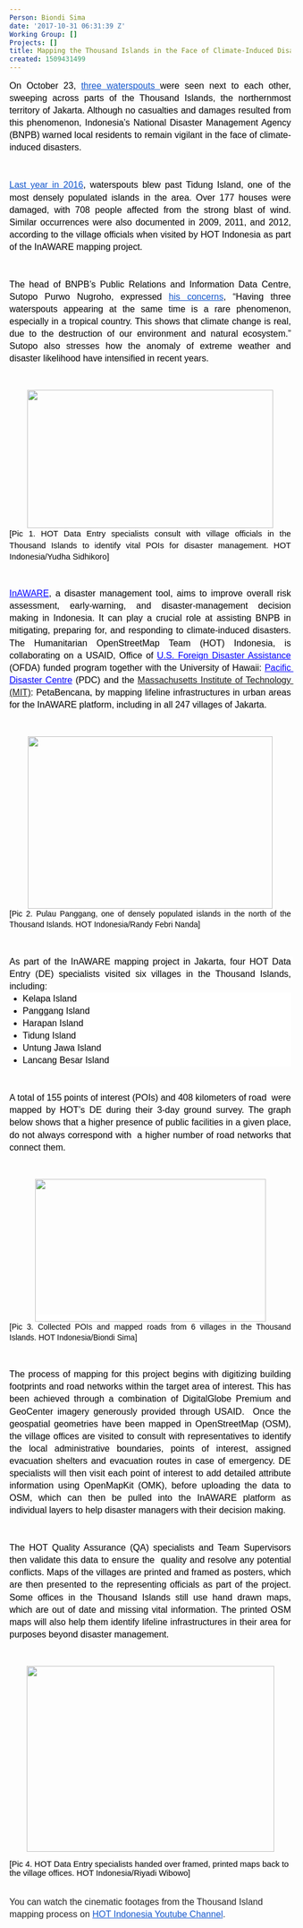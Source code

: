```yaml
---
Person: Biondi Sima
date: '2017-10-31 06:31:39 Z'
Working Group: []
Projects: []
title: Mapping the Thousand Islands in the Face of Climate-Induced Disasters
created: 1509431499
---
```

<p style="line-height: 1.38; margin-top: 0pt; margin-bottom: 0pt; text-align: justify;" dir="ltr"><span style="font-size: 12pt; font-family: Arial; color: #000000; background-color: transparent; font-weight: 400; font-style: normal; font-variant: normal; text-decoration: none; vertical-align: baseline; white-space: pre-wrap;">On October 23, </span><a style="text-decoration: none;" href="https://www.instagram.com/p/BalQ8gjFVyb/?taken-by=jktinfo"><span style="font-size: 12pt; font-family: Arial; color: #1155cc; background-color: transparent; font-weight: 400; font-style: normal; font-variant: normal; text-decoration: underline; vertical-align: baseline; white-space: pre-wrap;">three waterspouts </span></a><span style="font-size: 12pt; font-family: Arial; color: #000000; background-color: transparent; font-weight: 400; font-style: normal; font-variant: normal; text-decoration: none; vertical-align: baseline; white-space: pre-wrap;">were seen next to each other, sweeping across parts of the Thousand Islands, the northernmost territory of Jakarta. Although no casualties and damages resulted from this phenomenon, Indonesia’s National Disaster Management Agency (BNPB) warned local residents to remain vigilant in the face of climate-induced disasters. </span></p><p><strong id="docs-internal-guid-a4babcae-7112-8a72-9545-1ba2fb0efdfd" style="font-weight: normal;">&nbsp;</strong></p><p style="line-height: 1.38; margin-top: 0pt; margin-bottom: 0pt; text-align: justify;" dir="ltr"><a style="text-decoration: none;" href="https://www.cnnindonesia.com/nasional/20160922182309-20-160405/puting-beliung-rusak-177-rumah-di-kepulauan-seribu/"><span style="font-size: 12pt; font-family: Arial; color: #1155cc; background-color: transparent; font-weight: 400; font-style: normal; font-variant: normal; text-decoration: underline; vertical-align: baseline; white-space: pre-wrap;">Last year in 2016</span></a><span style="font-size: 12pt; font-family: Arial; color: #000000; background-color: transparent; font-weight: 400; font-style: normal; font-variant: normal; text-decoration: none; vertical-align: baseline; white-space: pre-wrap;">, waterspouts blew past Tidung Island, one of the most densely populated islands in the area. Over 177 houses were damaged, with 708 people affected from the strong blast of wind. Similar occurrences were also documented in 2009, 2011, and 2012, according to the village officials when visited by HOT Indonesia as part of the InAWARE mapping project.</span></p><p><strong style="font-weight: normal;">&nbsp;</strong></p><p style="line-height: 1.38; margin-top: 0pt; margin-bottom: 0pt; text-align: justify;" dir="ltr"><span style="font-size: 12pt; font-family: Arial; color: #000000; background-color: transparent; font-weight: 400; font-style: normal; font-variant: normal; text-decoration: none; vertical-align: baseline; white-space: pre-wrap;">The head of BNPB’s Public Relations and Information Data Centre, Sutopo Purwo Nugroho, expressed </span><a style="text-decoration: none;" href="https://twitter.com/sutopo_bnpb"><span style="font-size: 12pt; font-family: Arial; color: #1155cc; background-color: transparent; font-weight: 400; font-style: normal; font-variant: normal; text-decoration: underline; vertical-align: baseline; white-space: pre-wrap;">his concerns</span></a><span style="font-size: 12pt; font-family: Arial; color: #000000; background-color: transparent; font-weight: 400; font-style: normal; font-variant: normal; text-decoration: none; vertical-align: baseline; white-space: pre-wrap;">, “Having three waterspouts appearing at the same time is a rare phenomenon, especially in a tropical country. This shows that climate change is real, due to the destruction of our environment and natural ecosystem.” Sutopo also stresses how the anomaly of extreme weather and disaster likelihood have intensified in recent years.</span></p><p><strong style="font-weight: normal;">&nbsp;</strong></p><p style="line-height: 1.38; margin-top: 0pt; margin-bottom: 0pt; text-align: center;" dir="ltr"><span style="font-size: 11pt; font-family: Arial; color: #000000; background-color: transparent; font-weight: 400; font-style: normal; font-variant: normal; text-decoration: none; vertical-align: baseline; white-space: pre-wrap;"><img style="border: none; transform: rotate(0.00rad); -webkit-transform: rotate(0.00rad);" src="https://lh6.googleusercontent.com/NR2g9WY83Ak5j4YTSMsyU3KTgTp5n2eIFbsWcaxjF7NXtoe5kgnNdjynOlfwdnbFOhtVSG9aYaqVVU48In_2ndzQRrmDMMFBD-JiK90FcPIxs4Y2awcfZ5iDSq6FlE7FUcnDU375" alt="" width="440" height="247"></span></p><p style="line-height: 1.38; margin-top: 0pt; margin-bottom: 0pt; text-align: justify;" dir="ltr"><span style="font-size: 11pt; font-family: Arial; color: #000000; background-color: transparent; font-weight: 400; font-style: normal; font-variant: normal; text-decoration: none; vertical-align: baseline; white-space: pre-wrap;">[Pic 1. HOT Data Entry specialists consult with village officials in the Thousand Islands to identify vital POIs for disaster management. HOT Indonesia/Yudha Sidhikoro]</span></p><p><strong style="font-weight: normal;">&nbsp;</strong></p><p style="line-height: 1.38; margin-top: 0pt; margin-bottom: 0pt; text-align: justify;" dir="ltr"><a style="text-decoration: none;" href="http://inaware.bnpb.go.id/inaware/"><span style="font-size: 12pt; font-family: Arial; color: #0000ff; background-color: transparent; font-weight: 400; font-style: normal; font-variant: normal; text-decoration: underline; vertical-align: baseline; white-space: pre-wrap;">InAWARE</span></a><span style="font-size: 12pt; font-family: Arial; color: #000000; background-color: transparent; font-weight: 400; font-style: normal; font-variant: normal; text-decoration: none; vertical-align: baseline; white-space: pre-wrap;">, a disaster management tool, aims to improve overall risk assessment, early-warning, and disaster-management decision making in Indonesia. It can play a crucial role at assisting BNPB in mitigating, preparing for, and responding to climate-induced disasters. The Humanitarian OpenStreetMap Team (HOT) Indonesia, is collaborating on a USAID, </span><a style="text-decoration: none;" href="https://www.usaid.gov/who-we-are/organization/bureaus/bureau-democracy-conflict-and-humanitarian-assistance/office-us"><span style="font-size: 12pt; font-family: Arial; color: #000000; background-color: transparent; font-weight: 400; font-style: normal; font-variant: normal; text-decoration: none; vertical-align: baseline; white-space: pre-wrap;">Office of </span><span style="font-size: 12pt; font-family: Arial; color: #0000ff; background-color: transparent; font-weight: 400; font-style: normal; font-variant: normal; text-decoration: underline; vertical-align: baseline; white-space: pre-wrap;">U.S. Foreign Disaster Assistance</span></a><span style="font-size: 12pt; font-family: Arial; color: #000000; background-color: transparent; font-weight: 400; font-style: normal; font-variant: normal; text-decoration: none; vertical-align: baseline; white-space: pre-wrap;"> (OFDA) funded program together with the University of Hawaii: </span><a style="text-decoration: none;" href="http://www.pdc.org/"><span style="font-size: 12pt; font-family: Arial; color: #0000ff; background-color: transparent; font-weight: 400; font-style: normal; font-variant: normal; text-decoration: underline; vertical-align: baseline; white-space: pre-wrap;">Pacific Disaster Centre</span></a><span style="font-size: 12pt; font-family: Arial; color: #000000; background-color: transparent; font-weight: 400; font-style: normal; font-variant: normal; text-decoration: none; vertical-align: baseline; white-space: pre-wrap;"> (PDC) and the <a href="http://urbanrisklab.org" target="_blank">Massachusetts Institute of Technology (MIT)</a>: PetaBencana, by mapping lifeline infrastructures in urban areas for the InAWARE platform, including in all 247 villages of Jakarta.</span></p><p><strong style="font-weight: normal;">&nbsp;</strong></p><p style="line-height: 1.38; margin-top: 0pt; margin-bottom: 0pt; text-align: center;" dir="ltr"><span style="font-size: 11pt; font-family: Arial; color: #000000; background-color: transparent; font-weight: 400; font-style: normal; font-variant: normal; text-decoration: none; vertical-align: baseline; white-space: pre-wrap;"><img style="border: none; transform: rotate(0.00rad); -webkit-transform: rotate(0.00rad);" src="https://lh6.googleusercontent.com/IcEgqDIooYbM3SgY-Ox1F5Vpo6vUSUfV_aMIp8hL2vQJmUumJjAVXp4MtNdYwMr8aW_BHeBjRP3Ftrb-D3zqOz2Em1a_sUP-USuBMqjhXWqOO8kzjvcGaZv-pUi_mI30enrCKAtD" alt="" width="438" height="308"></span></p><p style="line-height: 1.38; margin-top: 0pt; margin-bottom: 0pt; text-align: justify;" dir="ltr"><span style="font-size: 10.5pt; font-family: Arial; color: #000000; background-color: #ffffff; font-weight: 400; font-style: normal; font-variant: normal; text-decoration: none; vertical-align: baseline; white-space: pre-wrap;">[Pic 2. Pulau Panggang, one of densely populated islands in the north of the Thousand Islands. HOT Indonesia/Randy Febri Nanda]</span></p><p><strong style="font-weight: normal;">&nbsp;</strong></p><p style="line-height: 1.38; margin-top: 0pt; margin-bottom: 0pt; text-align: justify;" dir="ltr"><span style="font-size: 12pt; font-family: Arial; color: #000000; background-color: #ffffff; font-weight: 400; font-style: normal; font-variant: normal; text-decoration: none; vertical-align: baseline; white-space: pre-wrap;">As part of the InAWARE mapping project in Jakarta, four HOT Data Entry (DE) specialists visited six villages in the Thousand Islands, including:</span></p><ul style="margin-top: 0pt; margin-bottom: 0pt;"><li style="list-style-type: disc; font-size: 12pt; font-family: Arial; color: #000000; background-color: #ffffff; font-weight: 400; font-style: normal; font-variant: normal; text-decoration: none; vertical-align: baseline;" dir="ltr"><p style="line-height: 1.38; margin-top: 0pt; margin-bottom: 0pt; text-align: justify;" dir="ltr"><span style="font-size: 12pt; font-family: Arial; color: #000000; background-color: #ffffff; font-weight: 400; font-style: normal; font-variant: normal; text-decoration: none; vertical-align: baseline; white-space: pre-wrap;">Kelapa Island</span></p></li><li style="list-style-type: disc; font-size: 12pt; font-family: Arial; color: #000000; background-color: #ffffff; font-weight: 400; font-style: normal; font-variant: normal; text-decoration: none; vertical-align: baseline;" dir="ltr"><p style="line-height: 1.38; margin-top: 0pt; margin-bottom: 0pt; text-align: justify;" dir="ltr"><span style="font-size: 12pt; font-family: Arial; color: #000000; background-color: #ffffff; font-weight: 400; font-style: normal; font-variant: normal; text-decoration: none; vertical-align: baseline; white-space: pre-wrap;">Panggang Island</span></p></li><li style="list-style-type: disc; font-size: 12pt; font-family: Arial; color: #000000; background-color: #ffffff; font-weight: 400; font-style: normal; font-variant: normal; text-decoration: none; vertical-align: baseline;" dir="ltr"><p style="line-height: 1.38; margin-top: 0pt; margin-bottom: 0pt; text-align: justify;" dir="ltr"><span style="font-size: 12pt; font-family: Arial; color: #000000; background-color: #ffffff; font-weight: 400; font-style: normal; font-variant: normal; text-decoration: none; vertical-align: baseline; white-space: pre-wrap;">Harapan Island</span></p></li><li style="list-style-type: disc; font-size: 12pt; font-family: Arial; color: #000000; background-color: #ffffff; font-weight: 400; font-style: normal; font-variant: normal; text-decoration: none; vertical-align: baseline;" dir="ltr"><p style="line-height: 1.38; margin-top: 0pt; margin-bottom: 0pt; text-align: justify;" dir="ltr"><span style="font-size: 12pt; font-family: Arial; color: #000000; background-color: #ffffff; font-weight: 400; font-style: normal; font-variant: normal; text-decoration: none; vertical-align: baseline; white-space: pre-wrap;">Tidung Island </span></p></li><li style="list-style-type: disc; font-size: 12pt; font-family: Arial; color: #000000; background-color: #ffffff; font-weight: 400; font-style: normal; font-variant: normal; text-decoration: none; vertical-align: baseline;" dir="ltr"><p style="line-height: 1.38; margin-top: 0pt; margin-bottom: 0pt; text-align: justify;" dir="ltr"><span style="font-size: 12pt; font-family: Arial; color: #000000; background-color: #ffffff; font-weight: 400; font-style: normal; font-variant: normal; text-decoration: none; vertical-align: baseline; white-space: pre-wrap;">Untung Jawa Island</span></p></li><li style="list-style-type: disc; font-size: 12pt; font-family: Arial; color: #000000; background-color: #ffffff; font-weight: 400; font-style: normal; font-variant: normal; text-decoration: none; vertical-align: baseline;" dir="ltr"><p style="line-height: 1.38; margin-top: 0pt; margin-bottom: 0pt; text-align: justify;" dir="ltr"><span style="font-size: 12pt; font-family: Arial; color: #000000; background-color: #ffffff; font-weight: 400; font-style: normal; font-variant: normal; text-decoration: none; vertical-align: baseline; white-space: pre-wrap;">Lancang Besar Island</span></p></li></ul><p><strong style="font-weight: normal;">&nbsp;</strong></p><p style="line-height: 1.38; margin-top: 0pt; margin-bottom: 0pt; text-align: justify;" dir="ltr"><span style="font-size: 12pt; font-family: Arial; color: #000000; background-color: #ffffff; font-weight: 400; font-style: normal; font-variant: normal; text-decoration: none; vertical-align: baseline; white-space: pre-wrap;">A total of 155 points of interest (POIs) and 408 kilometers of road &nbsp;were mapped by HOT’s DE during their 3-day ground survey. The graph below shows that a higher presence of public facilities in a given place, do not always correspond with &nbsp;a higher number of road networks that connect them. </span></p><p><strong style="font-weight: normal;">&nbsp;</strong></p><p style="line-height: 1.38; margin-top: 0pt; margin-bottom: 0pt; text-align: center;" dir="ltr"><span style="font-size: 10.5pt; font-family: Arial; color: #000000; background-color: #ffffff; font-weight: 400; font-style: normal; font-variant: normal; text-decoration: none; vertical-align: baseline; white-space: pre-wrap;"><img style="border: none; transform: rotate(0.00rad); -webkit-transform: rotate(0.00rad);" title="Points scored" src="https://lh5.googleusercontent.com/amrU_WqDFwybOBGLbmLSwdlU0aPAYYAVMlzEfPRMT3u06q3UQjjy0sutp9nYRNEM_pYOjNxWsPYnuLVfqsBfsQBMDFQQVVQCdIgKe13l7Aa1R-e0Ztsv5zwKN1c-xPZZHJbWol-o" alt="" width="413" height="255"></span></p><p style="line-height: 1.38; margin-top: 0pt; margin-bottom: 0pt; text-align: justify;" dir="ltr"><span style="font-size: 10.5pt; font-family: Arial; color: #000000; background-color: #ffffff; font-weight: 400; font-style: normal; font-variant: normal; text-decoration: none; vertical-align: baseline; white-space: pre-wrap;">[Pic 3. Collected POIs and mapped roads from 6 villages in the Thousand Islands. HOT Indonesia/Biondi Sima]</span></p><p><strong style="font-weight: normal;">&nbsp;</strong></p><p style="line-height: 1.38; margin-top: 0pt; margin-bottom: 0pt; text-align: justify;" dir="ltr"><span style="font-size: 12pt; font-family: Arial; color: #000000; background-color: #ffffff; font-weight: 400; font-style: normal; font-variant: normal; text-decoration: none; vertical-align: baseline; white-space: pre-wrap;">The process of mapping for this project begins with digitizing building footprints and road networks within the target area of interest. This has been achieved through a combination of DigitalGlobe Premium and GeoCenter imagery generously provided through USAID. &nbsp;Once the geospatial geometries have been mapped in OpenStreetMap (OSM), the village offices are visited to consult with representatives to identify the local administrative boundaries, points of interest, assigned evacuation shelters and evacuation routes in case of emergency. DE specialists will then visit each point of interest to add detailed attribute information using OpenMapKit (OMK), before uploading the data to OSM, which can then be pulled into the InAWARE platform as individual layers to help disaster managers with their decision making. </span></p><p><strong style="font-weight: normal;">&nbsp;</strong></p><p style="line-height: 1.38; margin-top: 0pt; margin-bottom: 0pt; text-align: justify;" dir="ltr"><span style="font-size: 12pt; font-family: Arial; color: #000000; background-color: #ffffff; font-weight: 400; font-style: normal; font-variant: normal; text-decoration: none; vertical-align: baseline; white-space: pre-wrap;">The HOT Quality Assurance (QA) specialists and Team Supervisors then validate this data to ensure the &nbsp;quality and resolve any potential conflicts. Maps of the villages are printed and framed as posters, which are then presented to the representing officials as part of the project. Some offices in the Thousand Islands still use hand drawn maps, which are out of date and missing vital information. The printed OSM maps will also help them identify lifeline infrastructures in their area for purposes beyond disaster management.</span></p><p><span id="docs-internal-guid-a4babcae-711d-6b91-7255-286960521a08">&nbsp;</span></p><p style="line-height: 1.38; margin-top: 0pt; margin-bottom: 0pt; text-align: center;" dir="ltr"><span id="docs-internal-guid-a4babcae-7134-0ce1-ce4b-e47ed35da361"><span style="font-size: 12pt; font-family: Arial; color: #222222; font-style: normal; font-variant-ligatures: normal; font-variant-caps: normal; font-variant-east-asian: normal; font-variant-position: normal; white-space: pre-wrap;"><img style="border-style: none; transform: rotate(0rad);" src="https://lh5.googleusercontent.com/mGn9FQQsD_62pFmDmsu8KTgFK5mqxdIu_AbgM_xhTjO2HzEalUQIFM_yXVBfv8UNMOb7UHVLiXAUSzchlJOuAr0g2mDQWvjr7eWPSgONvw-goX6qku7SMyye8mccLMBOe0Lmv87I" alt="" width="443" height="332"></span></span></p><p><span style="font-size: 11pt; font-family: Arial; color: #000000; background-color: transparent; font-weight: 400; font-style: normal; font-variant: normal; text-decoration: none; vertical-align: baseline; white-space: pre-wrap;">[Pic 4. HOT Data Entry specialists handed over framed, printed maps back to the village offices. HOT Indonesia/Riyadi Wibowo]</span></p><p style="line-height: 1.38; margin-top: 0pt; margin-bottom: 0pt; text-align: justify;" dir="ltr">&nbsp;</p><p style="line-height: 1.38; margin-top: 0pt; margin-bottom: 0pt;" dir="ltr"><span style="font-size: 12pt; font-family: Arial; color: #222222; background-color: #ffffff; font-weight: 400; font-style: normal; font-variant: normal; text-decoration: none; vertical-align: baseline; white-space: pre-wrap;">You can watch the cinematic footages from the Thousand Island mapping process on </span><a style="text-decoration: none;" href="https://www.youtube.com/watch?v=nXSC9SxrMug&amp;feature=youtu.be" target="_blank"><span style="font-size: 12pt; font-family: Arial; color: #1155cc; background-color: #ffffff; font-weight: 400; font-style: normal; font-variant: normal; text-decoration: underline; vertical-align: baseline; white-space: pre-wrap;">HOT Indonesia Youtube Channel</span></a><span style="font-size: 12pt; font-family: Arial; color: #222222; background-color: #ffffff; font-weight: 400; font-style: normal; font-variant: normal; text-decoration: none; vertical-align: baseline; white-space: pre-wrap;">.</span></p>
